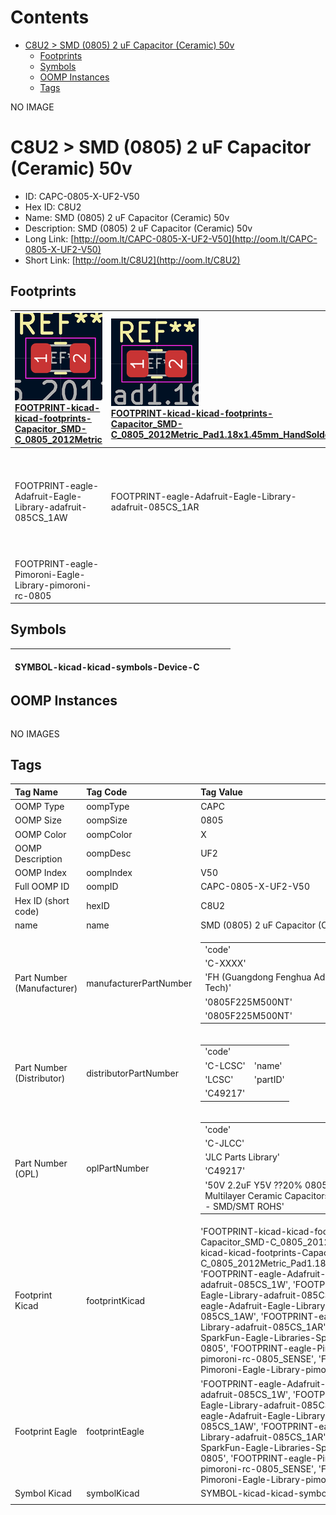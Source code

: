 



Contents
========

* [C8U2 > SMD (0805) 2 uF Capacitor (Ceramic) 50v](#c8u2--smd-0805-2-uf-capacitor-ceramic-50v)
	* [Footprints](#footprints)
	* [Symbols](#symbols)
	* [OOMP Instances](#oomp-instances)
	* [Tags](#tags)
  
NO IMAGE  
# C8U2 > SMD (0805) 2 uF Capacitor (Ceramic) 50v

- ID: CAPC-0805-X-UF2-V50
- Hex ID: C8U2
- Name: SMD (0805) 2 uF Capacitor (Ceramic) 50v
- Description: SMD (0805) 2 uF Capacitor (Ceramic) 50v
- Long Link: [http://oom.lt/CAPC-0805-X-UF2-V50](http://oom.lt/CAPC-0805-X-UF2-V50)
- Short Link: [http://oom.lt/C8U2](http://oom.lt/C8U2)

## Footprints
  

|[![](https://raw.githubusercontent.com/oomlout/oomlout_OOMP_eda_V2/main/FOOTPRINT/kicad/kicad-footprints/Capacitor_SMD/C_0805_2012Metric/image_140.png)<br>FOOTPRINT-kicad-kicad-footprints-Capacitor_SMD-C_0805_2012Metric](https://github.com/oomlout/oomlout_OOMP_eda_V2/tree/main/FOOTPRINT/kicad/kicad-footprints/Capacitor_SMD/C_0805_2012Metric/)|[![](https://raw.githubusercontent.com/oomlout/oomlout_OOMP_eda_V2/main/FOOTPRINT/kicad/kicad-footprints/Capacitor_SMD/C_0805_2012Metric_Pad1.18x1.45mm_HandSolder/image_140.png)<br>FOOTPRINT-kicad-kicad-footprints-Capacitor_SMD-C_0805_2012Metric_Pad1.18x1.45mm_HandSolder](https://github.com/oomlout/oomlout_OOMP_eda_V2/tree/main/FOOTPRINT/kicad/kicad-footprints/Capacitor_SMD/C_0805_2012Metric_Pad1.18x1.45mm_HandSolder/)|![]()<br>FOOTPRINT-eagle-Adafruit-Eagle-Library-adafruit-085CS_1W|![]()<br>FOOTPRINT-eagle-Adafruit-Eagle-Library-adafruit-085CS_1R|
| :--- | :--- | :--- | :--- |
|![]()<br>FOOTPRINT-eagle-Adafruit-Eagle-Library-adafruit-085CS_1AW|![]()<br>FOOTPRINT-eagle-Adafruit-Eagle-Library-adafruit-085CS_1AR|![]()<br>FOOTPRINT-eagle-SparkFun-Eagle-Libraries-SparkFun-Capacitors-0805|![]()<br>FOOTPRINT-eagle-Pimoroni-Eagle-Library-pimoroni-rc-0805_SENSE|
|![]()<br>FOOTPRINT-eagle-Pimoroni-Eagle-Library-pimoroni-rc-0805||||

## Symbols
  

|![]()<br>SYMBOL-kicad-kicad-symbols-Device-C||||
| :--- | :--- | :--- | :--- |

## OOMP Instances
  

|||||
| :--- | :--- | :--- | :--- |
  
NO IMAGES  
## Tags
  

|Tag Name|Tag Code|Tag Value|
| :--- | :--- | :--- |
|OOMP Type|oompType|CAPC|
|OOMP Size|oompSize|0805|
|OOMP Color|oompColor|X|
|OOMP Description|oompDesc|UF2|
|OOMP Index|oompIndex|V50|
|Full OOMP ID|oompID|CAPC-0805-X-UF2-V50|
|Hex ID (short code)|hexID|C8U2|
|name|name|SMD (0805) 2 uF Capacitor (Ceramic) 50v|
|Part Number (Manufacturer)|manufacturerPartNumber|<table><tr><td>'code'</td></tr><tr><td> 'C-XXXX'</td><td> 'name'</td></tr><tr><td> 'FH (Guangdong Fenghua Advanced Tech)'</td><td> 'partID'</td></tr><tr><td> '0805F225M500NT'</td><td> 'partName'</td></tr><tr><td> '0805F225M500NT'</td></tr></table>|
|Part Number (Distributor)|distributorPartNumber|<table><tr><td>'code'</td></tr><tr><td> 'C-LCSC'</td><td> 'name'</td></tr><tr><td> 'LCSC'</td><td> 'partID'</td></tr><tr><td> 'C49217'</td></tr></table>|
|Part Number (OPL)|oplPartNumber|<table><tr><td>'code'</td></tr><tr><td> 'C-JLCC'</td><td> 'name'</td></tr><tr><td> 'JLC Parts Library'</td><td> 'partID'</td></tr><tr><td> 'C49217'</td><td> 'partName'</td></tr><tr><td> '50V 2.2uF Y5V ??20% 0805  Multilayer Ceramic Capacitors MLCC - SMD/SMT ROHS'</td></tr></table>|
|Footprint Kicad|footprintKicad|'FOOTPRINT-kicad-kicad-footprints-Capacitor_SMD-C_0805_2012Metric', 'FOOTPRINT-kicad-kicad-footprints-Capacitor_SMD-C_0805_2012Metric_Pad1.18x1.45mm_HandSolder', 'FOOTPRINT-eagle-Adafruit-Eagle-Library-adafruit-085CS_1W', 'FOOTPRINT-eagle-Adafruit-Eagle-Library-adafruit-085CS_1R', 'FOOTPRINT-eagle-Adafruit-Eagle-Library-adafruit-085CS_1AW', 'FOOTPRINT-eagle-Adafruit-Eagle-Library-adafruit-085CS_1AR', 'FOOTPRINT-eagle-SparkFun-Eagle-Libraries-SparkFun-Capacitors-0805', 'FOOTPRINT-eagle-Pimoroni-Eagle-Library-pimoroni-rc-0805_SENSE', 'FOOTPRINT-eagle-Pimoroni-Eagle-Library-pimoroni-rc-0805'|
|Footprint Eagle|footprintEagle|'FOOTPRINT-eagle-Adafruit-Eagle-Library-adafruit-085CS_1W', 'FOOTPRINT-eagle-Adafruit-Eagle-Library-adafruit-085CS_1R', 'FOOTPRINT-eagle-Adafruit-Eagle-Library-adafruit-085CS_1AW', 'FOOTPRINT-eagle-Adafruit-Eagle-Library-adafruit-085CS_1AR', 'FOOTPRINT-eagle-SparkFun-Eagle-Libraries-SparkFun-Capacitors-0805', 'FOOTPRINT-eagle-Pimoroni-Eagle-Library-pimoroni-rc-0805_SENSE', 'FOOTPRINT-eagle-Pimoroni-Eagle-Library-pimoroni-rc-0805'|
|Symbol Kicad|symbolKicad|SYMBOL-kicad-kicad-symbols-Device-C|
||||
